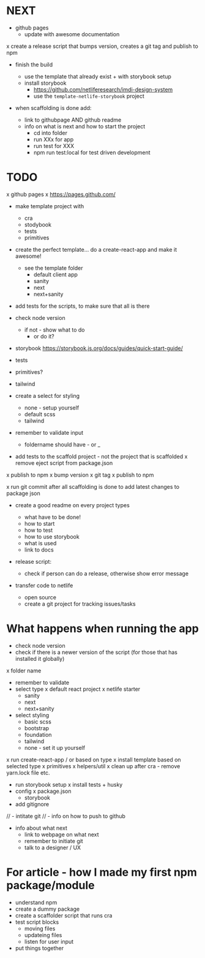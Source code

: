 # NEXT
- github pages
  - update with awesome documentation

x create a release script that bumps version, creates a git tag and publish to npm

- finish the build
  - use the template that already exist + with storybook setup
  - install storybook
    - https://github.com/netliferesearch/imdi-design-system
    - use the `template-netlife-storybook` project

- when scaffolding is done add:
  - link to githubpage AND github readme
  - info on what is next and how to start the project
    - cd into folder
    - run XXx for app
    - run test for XXX
    - npm run test:local for test driven development



# TODO
x github pages
  x https://pages.github.com/

- make template project with
  - cra
  - stodybook
  - tests
  - primitives

- create the perfect template... do a create-react-app and make it awesome!
  - see the template folder
    - default client app
    - sanity
    - next
    - next+sanity


- add tests for the scripts, to make sure that all is there
- check node version
  - if not - show what to do
      - or do it?

- storybook https://storybook.js.org/docs/guides/quick-start-guide/

- tests
- primitives?
- tailwind

- create a select for styling
  - none - setup yourself
  - default scss
  - tailwind

- remember to validate input
  - foldername should have - or _
- add tests to the scaffold project - not the project that is scaffolded
x remove eject script from package.json

x publish to npm
  x bump version
  x git tag
  x publish to npm

x run git commit after all scaffolding is done to add latest changes to package json

- create a good readme on every project types
  - what have to be done!
  - how to start
  - how to test
  - how to use storybook
  - what is used
  - link to docs

- release script:
  - check if person can do a release, otherwise show error message

- transfer code to netlife
  - open source
  - create a git project for tracking issues/tasks


# What happens when running the app
- check node version
- check if there is a newer version of the script (for those that has installed it globally)
  <!--
  - help if wrong number
  - select installation options
    - use nvm - link
    - install yourself
  - "this will install nvm" - link
    - y/n?
  - install correct node and set it
  -->
x folder name
  - remember to validate
- select type
  x default react project
  x netlife starter
  - sanity
  - next
  - next+sanity
- select styling
  - basic scss
  - bootstrap
  - foundation
  - tailwind
  - none - set it up yourself

x run create-react-app / or based on type
x install template based on selected type
  x primitives
  x helpers/util
x clean up after cra - remove yarn.lock file etc.
- run storybook setup
x install tests + husky
- config
  x package.json
  - storybook
- add gitignore

// - intitate git
  // - info on how to push to github

- info about what next
  - link to webpage on what next
  - remember to initiate git
  - talk to a designer / UX





# For article - how I made my first npm package/module
- understand npm
- create a dummy package
- create a scaffolder script that runs cra
- test script blocks
  - moving files
  - updateing files
  - listen for user input
- put things together
